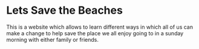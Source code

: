 # Lets Save the Beaches

This is a website which allows to learn different ways in which all of us can make a change to help save the place we all enjoy going to in a sunday morning with either family or friends.
